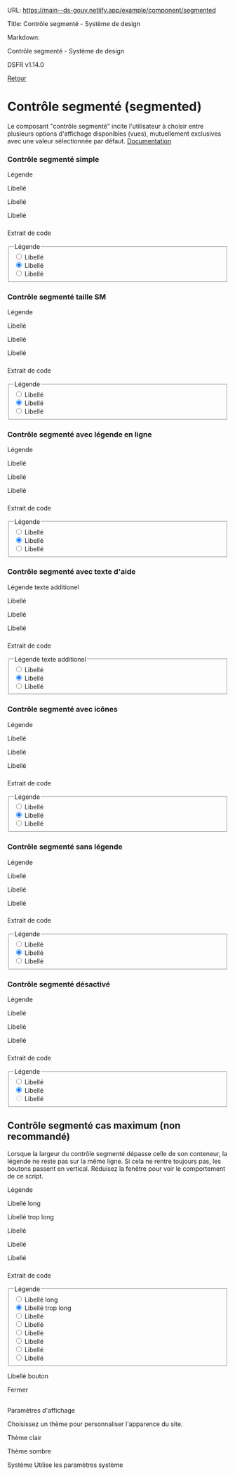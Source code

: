 URL:
https://main--ds-gouv.netlify.app/example/component/segmented

Title:
Contrôle segmenté - Système de design

Markdown:

Contrôle segmenté - Système de design


DSFR v1.14.0


[Retour](../)


# Contrôle segmenté (segmented)


Le composant "contrôle segmenté" incite l'utilisateur à choisir entre plusieurs options d'affichage disponibles (vues), mutuellement exclusives avec une valeur sélectionnée par défaut.
[Documentation](https://www.systeme-de-design.gouv.fr/elements-d-interface/composants/controle-segmente)


### Contrôle segmenté simple


Légende


Libellé


Libellé


Libellé


###
Extrait de code


<fieldset class="fr-segmented">
<legend class="fr-segmented__legend">
Légende
</legend>
<div class="fr-segmented__elements">
<div class="fr-segmented__element">
<input value="1" type="radio" id="segmented-1753-1" name="segmented-1753">
<label class="fr-label" for="segmented-1753-1">
Libellé
</label>
</div>
<div class="fr-segmented__element">
<input value="2" checked type="radio" id="segmented-1753-2" name="segmented-1753">
<label class="fr-label" for="segmented-1753-2">
Libellé
</label>
</div>
<div class="fr-segmented__element">
<input value="3" type="radio" id="segmented-1753-3" name="segmented-1753">
<label class="fr-label" for="segmented-1753-3">
Libellé
</label>
</div>
</div>
</fieldset>


### Contrôle segmenté taille SM


Légende


Libellé


Libellé


Libellé


###
Extrait de code


<fieldset class="fr-segmented fr-segmented--sm">
<legend class="fr-segmented__legend">
Légende
</legend>
<div class="fr-segmented__elements">
<div class="fr-segmented__element">
<input value="1" type="radio" id="segmented-1756-1" name="segmented-1756">
<label class="fr-label" for="segmented-1756-1">
Libellé
</label>
</div>
<div class="fr-segmented__element">
<input value="2" checked type="radio" id="segmented-1756-2" name="segmented-1756">
<label class="fr-label" for="segmented-1756-2">
Libellé
</label>
</div>
<div class="fr-segmented__element">
<input value="3" type="radio" id="segmented-1756-3" name="segmented-1756">
<label class="fr-label" for="segmented-1756-3">
Libellé
</label>
</div>
</div>
</fieldset>


### Contrôle segmenté avec légende en ligne


Légende


Libellé


Libellé


Libellé


###
Extrait de code


<fieldset class="fr-segmented">
<legend class="fr-segmented__legend fr-segmented__legend--inline">
Légende
</legend>
<div class="fr-segmented__elements">
<div class="fr-segmented__element">
<input value="1" type="radio" id="segmented-1759-1" name="segmented-1759">
<label class="fr-label" for="segmented-1759-1">
Libellé
</label>
</div>
<div class="fr-segmented__element">
<input value="2" checked type="radio" id="segmented-1759-2" name="segmented-1759">
<label class="fr-label" for="segmented-1759-2">
Libellé
</label>
</div>
<div class="fr-segmented__element">
<input value="3" type="radio" id="segmented-1759-3" name="segmented-1759">
<label class="fr-label" for="segmented-1759-3">
Libellé
</label>
</div>
</div>
</fieldset>


### Contrôle segmenté avec texte d'aide


Légende
texte additionel


Libellé


Libellé


Libellé


###
Extrait de code


<fieldset class="fr-segmented">
<legend class="fr-segmented__legend">
Légende
<span class="fr-hint-text">texte additionel</span>
</legend>
<div class="fr-segmented__elements">
<div class="fr-segmented__element">
<input value="1" type="radio" id="segmented-1762-1" name="segmented-1762">
<label class="fr-label" for="segmented-1762-1">
Libellé
</label>
</div>
<div class="fr-segmented__element">
<input value="2" checked type="radio" id="segmented-1762-2" name="segmented-1762">
<label class="fr-label" for="segmented-1762-2">
Libellé
</label>
</div>
<div class="fr-segmented__element">
<input value="3" type="radio" id="segmented-1762-3" name="segmented-1762">
<label class="fr-label" for="segmented-1762-3">
Libellé
</label>
</div>
</div>
</fieldset>


### Contrôle segmenté avec icônes


Légende


Libellé


Libellé


Libellé


###
Extrait de code


<fieldset class="fr-segmented">
<legend class="fr-segmented__legend">
Légende
</legend>
<div class="fr-segmented__elements">
<div class="fr-segmented__element">
<input value="1" type="radio" id="segmented-1765-1" name="segmented-1765">
<label class="fr-icon-road-map-line fr-label" for="segmented-1765-1">
Libellé
</label>
</div>
<div class="fr-segmented__element">
<input value="2" checked type="radio" id="segmented-1765-2" name="segmented-1765">
<label class="fr-icon-road-map-line fr-label" for="segmented-1765-2">
Libellé
</label>
</div>
<div class="fr-segmented__element">
<input value="3" type="radio" id="segmented-1765-3" name="segmented-1765">
<label class="fr-icon-road-map-line fr-label" for="segmented-1765-3">
Libellé
</label>
</div>
</div>
</fieldset>


### Contrôle segmenté sans légende


Légende


Libellé


Libellé


Libellé


###
Extrait de code


<fieldset class="fr-segmented fr-segmented--no-legend">
<legend class="fr-segmented__legend">
Légende
</legend>
<div class="fr-segmented__elements">
<div class="fr-segmented__element">
<input value="1" type="radio" id="segmented-1768-1" name="segmented-1768">
<label class="fr-label" for="segmented-1768-1">
Libellé
</label>
</div>
<div class="fr-segmented__element">
<input value="2" checked type="radio" id="segmented-1768-2" name="segmented-1768">
<label class="fr-label" for="segmented-1768-2">
Libellé
</label>
</div>
<div class="fr-segmented__element">
<input value="3" type="radio" id="segmented-1768-3" name="segmented-1768">
<label class="fr-label" for="segmented-1768-3">
Libellé
</label>
</div>
</div>
</fieldset>


### Contrôle segmenté désactivé


Légende


Libellé


Libellé


Libellé


###
Extrait de code


<fieldset class="fr-segmented">
<legend class="fr-segmented__legend">
Légende
</legend>
<div class="fr-segmented__elements">
<div class="fr-segmented__element">
<input value="1" type="radio" id="segmented-1771-1" name="segmented-1771">
<label class="fr-label" for="segmented-1771-1">
Libellé
</label>
</div>
<div class="fr-segmented__element">
<input value="2" checked type="radio" id="segmented-1771-2" name="segmented-1771">
<label class="fr-label" for="segmented-1771-2">
Libellé
</label>
</div>
<div class="fr-segmented__element">
<input value="3" disabled type="radio" id="segmented-1771-3" name="segmented-1771">
<label class="fr-label" for="segmented-1771-3">
Libellé
</label>
</div>
</div>
</fieldset>


## Contrôle segmenté cas maximum (non recommandé)


Lorsque la largeur du contrôle segmenté dépasse celle de son conteneur, la légende ne reste pas sur la même ligne. Si cela ne rentre toujours pas, les boutons passent en vertical. Réduisez la fenêtre pour voir le comportement de ce script.


Légende


Libellé long


Libellé trop long


Libellé


Libellé


Libellé


###
Extrait de code


<fieldset class="fr-segmented" id="segmented-max">
<legend class="fr-segmented__legend fr-segmented__legend--inline">
Légende
</legend>
<div class="fr-segmented__elements">
<div class="fr-segmented__element">
<input value="1" type="radio" id="segmented-max-1" name="segmented-max">
<label class="fr-icon-star-line fr-label" for="segmented-max-1">
Libellé long
</label>
</div>
<div class="fr-segmented__element">
<input value="2" checked type="radio" id="segmented-max-2" name="segmented-max">
<label class="fr-icon-time-line fr-label" for="segmented-max-2">
Libellé trop long
</label>
</div>
<div class="fr-segmented__element">
<input value="3" type="radio" id="segmented-max-3" name="segmented-max">
<label class="fr-icon-road-map-line fr-label" for="segmented-max-3">
Libellé
</label>
</div>
<div class="fr-segmented__element">
<input value="4" type="radio" id="segmented-max-4" name="segmented-max">
<label class="fr-icon-road-map-line fr-label" for="segmented-max-4">
Libellé
</label>
</div>
<div class="fr-segmented__element">
<input value="5" type="radio" id="segmented-max-5" name="segmented-max">
<label class="fr-icon-road-map-line fr-label" for="segmented-max-5">
Libellé
</label>
</div>
<div class="fr-segmented__element">
<input value="6" type="radio" id="segmented-max-6" name="segmented-max">
<label class="fr-icon-road-map-line fr-label" for="segmented-max-6">
Libellé
</label>
</div>
<div class="fr-segmented__element">
<input value="7" type="radio" id="segmented-max-7" name="segmented-max">
<label class="fr-icon-road-map-line fr-label" for="segmented-max-7">
Libellé
</label>
</div>
<div class="fr-segmented__element">
<input value="8" type="radio" id="segmented-max-8" name="segmented-max">
<label class="fr-icon-road-map-line fr-label" for="segmented-max-8">
Libellé
</label>
</div>
</div>
</fieldset>


Libellé bouton


Fermer


##
Paramètres d'affichage


Choisissez un thème pour personnaliser l'apparence du site.


Thème clair


Thème sombre


Système
Utilise les paramètres système
